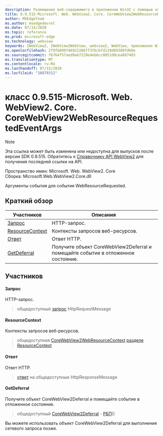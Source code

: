 ```yaml
---
description: Размещение веб-содержимого в приложении Win32 с помощью элемента управления Microsoft Edge WebView2
title: 0.9.515-Microsoft. Web. WebView2. Core. CoreWebView2WebResourceRequestedEventArgs
author: MSEdgeTeam
ms.author: msedgedevrel
ms.date: 07/14/2020
ms.topic: reference
ms.prod: microsoft-edge
ms.technology: webview
keywords: IWebView2, IWebView2WebView, webview2, WebView, приложения Win32, Win32, EDGE, ICoreWebView2, ICoreWebView2Controller, элемент управления "веб-браузер", HTML Edge
ms.openlocfilehash: 2f9fb899746922206ff3f6cbfd129d69389fd60e
ms.sourcegitcommit: f6764f57aed9ab7229e4eb6cc8851d0cea667403
ms.translationtype: MT
ms.contentlocale: ru-RU
ms.lasthandoff: 07/15/2020
ms.locfileid: "10879312"
---
```

# класс 0.9.515-Microsoft. Web. WebView2. Core. CoreWebView2WebResourceRequestedEventArgs 

> [!NOTE]
> Эта ссылка может быть изменена или недоступна для выпусков после версии SDK 0.9.515. Обратитесь к [Справочнику API WebView2](../../../webview2-api-reference.md) для получения последней ссылки на API.

Пространство имен: Microsoft. Web. WebView2. Core \
Сборка: Microsoft.Web.WebView2.Core.dll

Аргументы события для события WebResourceRequested.

## Краткий обзор

 Участников                        | Описания
--------------------------------|---------------------------------------------
[Запрос](#request) | HTTP-запрос.
[ResourceContext](#resourcecontext) | Контексты запросов веб-ресурсов.
[Ответ](#response) | Ответ HTTP.
[GetDeferral](#getdeferral) | Получите объект CoreWebView2Deferral и помещайте событие в отложенное состояние.

## Участников

#### Запрос 

HTTP-запрос.

> общедоступный [запрос](#request) HttpRequestMessage

#### ResourceContext 

Контексты запросов веб-ресурсов.

> общедоступная [CoreWebView2WebResourceContext](./namespace-microsoft-web-webview2-core.md) [разделе ResourceContext](#resourcecontext)

#### Ответ 

Ответ HTTP.

> [ответ](#response) на общедоступные HttpResponseMessage

#### GetDeferral 

Получите объект CoreWebView2Deferral и помещайте событие в отложенное состояние.

> общедоступный [CoreWebView2Deferral](microsoft-web-webview2-core-corewebview2deferral.md) - [РБП](#getdeferral)()

Вы можете использовать объект CoreWebView2Deferral для выполнения сетевого запроса позже.

